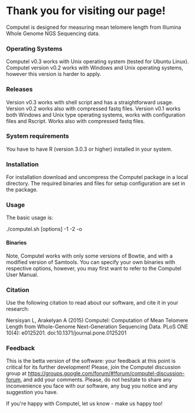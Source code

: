 # Thank you for visiting our page! 

Computel is designed for measuring mean telomere length from Illumina Whole Genome NGS Sequencing data.

### Operating Systems
Computel v0.3 works with Unix operating system (tested for Ubuntu Linux). Computel version v0.2 works with Windows and Unix operating systems, however this version is harder to apply.

### Releases
Version v0.3 works with shell script and has a straightforward usage.  
Version v0.2 works also with compressed fastq files.
Version v0.1 works both Windows and Unix type operating systems, works with configuration files and Rscript. Works also with compressed fastq files.

### System requirements
You have to have R (version 3.0.3 or higher) installed in your system. 

### Installation
For installation download and uncompress the Computel package in a local directory. The required binaries and files for setup configuration are set in the package. 

### Usage 
The basic usage is:

./computel.sh [options] -1 <fq1> -2 <fq2> -o <outputpath> 


#### Binaries
Note, Computel works with only some versions of Bowtie, and with a modified version of Samtools. You can specify your own binaries with respective options, however, you may first want to refer to the Computel User Manual. 

### Citation
Use the following citation to read about our software, and cite it in your research:

Nersisyan L, Arakelyan A (2015) Computel: Computation of Mean Telomere Length from Whole-Genome Next-Generation Sequencing Data. PLoS ONE 10(4): e0125201. doi:10.1371/journal.pone.0125201


### Feedback 
This is the betta version of the software: your feedback at this point is critical for its further development! 
Please, join the Computel discussion group at https://groups.google.com/forum/#!forum/computel-discussion-forum, and add your comments. Please, do not hesitate to share any inconvenience you face with our software, any bug you notice and any suggestion you have. 

If you're happy with Computel, let us know - make us happy too! 
